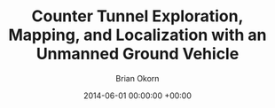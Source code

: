 ---
layout: post
title:  "Counter Tunnel Exploration, Mapping, and Localization with an Unmanned Ground Vehicle"
date:   2014-06-01 00:00:00 +00:00
image: /images/tunnel.png
categories: research
author: "Brian Okorn"
venue: "SPIE Unmanned Systems Technology"
authors: "Jacoby Larson, <strong>Brian Okorn</strong>, Tracy Pastore, David Hooper, Jim Edwards"
pdf: https://apps.dtic.mil/sti/pdfs/ADA607907.pdf
---